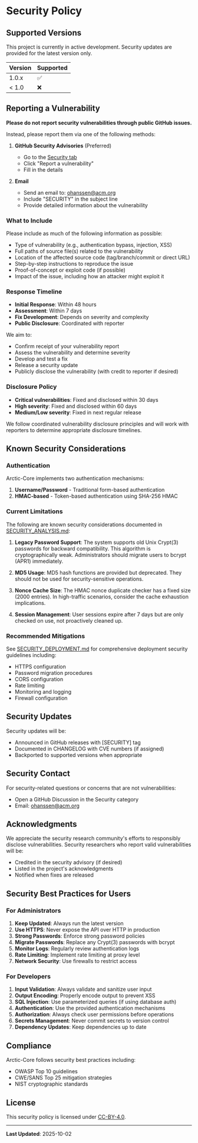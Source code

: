 # Security Policy

## Supported Versions

This project is currently in active development. Security updates are provided for the latest version only.

| Version | Supported          |
| ------- | ------------------ |
| 1.0.x   | :white_check_mark: |
| < 1.0   | :x:                |

## Reporting a Vulnerability

**Please do not report security vulnerabilities through public GitHub issues.**

Instead, please report them via one of the following methods:

1. **GitHub Security Advisories** (Preferred)
   - Go to the [Security tab](https://github.com/PolaricServer/Arctic-Core/security/advisories)
   - Click "Report a vulnerability"
   - Fill in the details

2. **Email**
   - Send an email to: ohanssen@acm.org
   - Include "SECURITY" in the subject line
   - Provide detailed information about the vulnerability

### What to Include

Please include as much of the following information as possible:

- Type of vulnerability (e.g., authentication bypass, injection, XSS)
- Full paths of source file(s) related to the vulnerability
- Location of the affected source code (tag/branch/commit or direct URL)
- Step-by-step instructions to reproduce the issue
- Proof-of-concept or exploit code (if possible)
- Impact of the issue, including how an attacker might exploit it

### Response Timeline

- **Initial Response**: Within 48 hours
- **Assessment**: Within 7 days
- **Fix Development**: Depends on severity and complexity
- **Public Disclosure**: Coordinated with reporter

We aim to:
- Confirm receipt of your vulnerability report
- Assess the vulnerability and determine severity
- Develop and test a fix
- Release a security update
- Publicly disclose the vulnerability (with credit to reporter if desired)

### Disclosure Policy

- **Critical vulnerabilities**: Fixed and disclosed within 30 days
- **High severity**: Fixed and disclosed within 60 days
- **Medium/Low severity**: Fixed in next regular release

We follow coordinated vulnerability disclosure principles and will work with reporters to determine appropriate disclosure timelines.

## Known Security Considerations

### Authentication

Arctic-Core implements two authentication mechanisms:
1. **Username/Password** - Traditional form-based authentication
2. **HMAC-based** - Token-based authentication using SHA-256 HMAC

### Current Limitations

The following are known security considerations documented in [SECURITY_ANALYSIS.md](SECURITY_ANALYSIS.md):

1. **Legacy Password Support**: The system supports old Unix Crypt(3) passwords for backward compatibility. This algorithm is cryptographically weak. Administrators should migrate users to bcrypt (APR1) immediately.

2. **MD5 Usage**: MD5 hash functions are provided but deprecated. They should not be used for security-sensitive operations.

3. **Nonce Cache Size**: The HMAC nonce duplicate checker has a fixed size (2000 entries). In high-traffic scenarios, consider the cache exhaustion implications.

4. **Session Management**: User sessions expire after 7 days but are only checked on use, not proactively cleaned up.

### Recommended Mitigations

See [SECURITY_DEPLOYMENT.md](SECURITY_DEPLOYMENT.md) for comprehensive deployment security guidelines including:
- HTTPS configuration
- Password migration procedures
- CORS configuration
- Rate limiting
- Monitoring and logging
- Firewall configuration

## Security Updates

Security updates will be:
- Announced in GitHub releases with [SECURITY] tag
- Documented in CHANGELOG with CVE numbers (if assigned)
- Backported to supported versions when appropriate

## Security Contact

For security-related questions or concerns that are not vulnerabilities:
- Open a GitHub Discussion in the Security category
- Email: ohanssen@acm.org

## Acknowledgments

We appreciate the security research community's efforts to responsibly disclose vulnerabilities. Security researchers who report valid vulnerabilities will be:
- Credited in the security advisory (if desired)
- Listed in the project's acknowledgments
- Notified when fixes are released

## Security Best Practices for Users

### For Administrators

1. **Keep Updated**: Always run the latest version
2. **Use HTTPS**: Never expose the API over HTTP in production
3. **Strong Passwords**: Enforce strong password policies
4. **Migrate Passwords**: Replace any Crypt(3) passwords with bcrypt
5. **Monitor Logs**: Regularly review authentication logs
6. **Rate Limiting**: Implement rate limiting at proxy level
7. **Network Security**: Use firewalls to restrict access

### For Developers

1. **Input Validation**: Always validate and sanitize user input
2. **Output Encoding**: Properly encode output to prevent XSS
3. **SQL Injection**: Use parameterized queries (if using database auth)
4. **Authentication**: Use the provided authentication mechanisms
5. **Authorization**: Always check user permissions before operations
6. **Secrets Management**: Never commit secrets to version control
7. **Dependency Updates**: Keep dependencies up to date

## Compliance

Arctic-Core follows security best practices including:
- OWASP Top 10 guidelines
- CWE/SANS Top 25 mitigation strategies
- NIST cryptographic standards

## License

This security policy is licensed under [CC-BY-4.0](https://creativecommons.org/licenses/by/4.0/).

---

**Last Updated**: 2025-10-02
